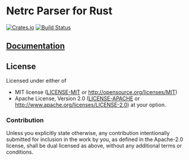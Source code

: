 Netrc Parser for Rust
=====================

[![Crates.io](https://img.shields.io/crates/v/netrc.svg)](https://crates.io/crates/netrc)
[![Build Status](https://travis-ci.org/Yuhta/netrc-rs.svg?branch=master)](https://travis-ci.org/Yuhta/netrc-rs)

## [Documentation](http://yuhta.github.io/netrc-rs/doc/netrc/index.html)

## License

Licensed under either of
 * MIT license ([LICENSE-MIT](LICENSE-MIT) or http://opensource.org/licenses/MIT)
 * Apache License, Version 2.0 ([LICENSE-APACHE](LICENSE-APACHE) or http://www.apache.org/licenses/LICENSE-2.0)
at your option.

### Contribution

Unless you explicitly state otherwise, any contribution intentionally
submitted for inclusion in the work by you, as defined in the Apache-2.0
license, shall be dual licensed as above, without any additional terms
or conditions.
